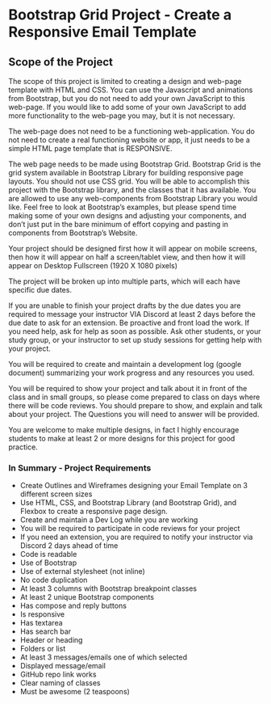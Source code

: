 # Bootstrap Grid Project - Create a Responsive Email Template

## Scope of the Project

The scope of this project is limited to creating a design and web-page template with HTML and CSS. You can use the Javascript and animations from Bootstrap, but you do not need to add your own JavaScript to this web-page. If you would like to add some of your own JavaScript to add more functionality to the web-page you may, but it is not necessary.

The web-page does not need to be a functioning web-application. You do not need to create a real functioning website or app, it just needs to be a simple HTML page template that is RESPONSIVE.

The web page needs to be made using Bootstrap Grid. Bootstrap Grid is the grid system available in Bootstrap Library for building responsive page layouts. You should not use CSS grid. You will be able to accomplish this project with the Bootstrap library, and the classes that it has available. You are allowed to use any web-components from Bootstrap Library you would like. Feel free to look at Bootstrap’s examples, but please spend time making some of your own designs and adjusting your components, and don’t just put in the bare minimum of effort copying and pasting in components from Bootstrap’s Website.

Your project should be designed first how it will appear on mobile screens, then how it will appear on half a screen/tablet view, and then how it will appear on Desktop Fullscreen (1920 X 1080 pixels)

The project will be broken up into multiple parts, which will each have specific due dates.

If you are unable to finish your project drafts by the due dates you are required to message your instructor VIA Discord at least 2 days before the due date to ask for an extension. Be proactive and front load the work. If you need help, ask for help as soon as possible. Ask other students, or your study group, or your instructor to set up study sessions for getting help with your project.

You will be required to create and maintain a development log (google document) summarizing your work progress and any resources you used.

You will be required to show your project and talk about it in front of the class and in small groups, so please come prepared to class on days where there will be code reviews. You should prepare to show, and explain and talk about your project. The Questions you will need to answer will be provided.

You are welcome to make multiple designs, in fact I highly encourage students to make at least 2 or more designs for this project for good practice.

### In Summary - Project Requirements

- Create Outlines and Wireframes designing your Email Template on 3 different screen sizes
- Use HTML, CSS, and Bootstrap Library (and Bootstrap Grid), and Flexbox to create a responsive page design.
- Create and maintain a Dev Log while you are working
- You will be required to participate in code reviews for your project
- If you need an extension, you are required to notify your instructor via Discord 2 days ahead of time
- Code is readable
- Use of Bootstrap
- Use of external stylesheet (not inline)
- No code duplication
- At least 3 columns with Bootstrap breakpoint classes
- At least 2 unique Bootstrap components
- Has compose and reply buttons
- Is responsive
- Has textarea
- Has search bar
- Header or heading
- Folders or list
- At least 3 messages/emails one of which selected
- Displayed message/email
- GitHub repo link works
- Clear naming of classes
- Must be awesome (2 teaspoons)
